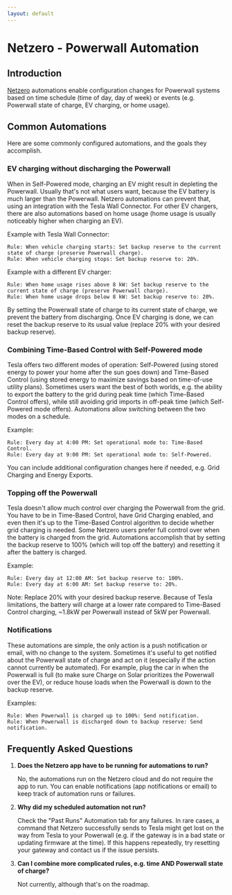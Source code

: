 ```yaml
---
layout: default
---
```


# Netzero - Powerwall Automation

## Introduction

[Netzero](https://www.netzero.energy) automations enable configuration changes for Powerwall systems based
on time schedule (time of day, day of week) or events (e.g. Powerwall state of charge, EV charging, or home usage).


## Common Automations

Here are some commonly configured automations, and the goals they accomplish.

### EV charging without discharging the Powerwall

When in Self-Powered mode, charging an EV might result in depleting the Powerwall. Usually that's not what users want, because the EV battery is much larger than the Powerwall. Netzero automations can prevent that, using an integration with the Tesla Wall Connector. For other EV chargers, there are also automations based on home usage (home usage is usually noticeably higher when charging an EV).

Example with Tesla Wall Connector:
```
Rule: When vehicle charging starts: Set backup reserve to the current state of charge (preserve Powerwall charge).
Rule: When vehicle charging stops: Set backup reserve to: 20%.
```

Example with a different EV charger:
```
Rule: When home usage rises above 8 kW: Set backup reserve to the current state of charge (preserve Powerwall charge).
Rule: When home usage drops below 8 kW: Set backup reserve to: 20%.
```

By setting the Powerwall state of charge to its current state of charge, we prevent the battery from discharging. Once EV charging is done, we can reset the backup reserve to its usual value (replace 20% with your desired backup reserve).

### Combining Time-Based Control with Self-Powered mode

Tesla offers two different modes of operation: Self-Powered (using stored energy to power your home after the sun goes down) and Time-Based Control (using stored energy to maximize savings based on time-of-use utility plans). Sometimes users want the best of both worlds, e.g. the ability to export the battery to the grid during peak time (which Time-Based Control offers), while still avoiding grid imports in off-peak time (which Self-Powered mode offers). Automations allow switching between the two modes on a schedule.

Example:
```
Rule: Every day at 4:00 PM: Set operational mode to: Time-Based Control.
Rule: Every day at 9:00 PM: Set operational mode to: Self-Powered.
```

You can include additional configuration changes here if needed, e.g. Grid Charging and Energy Exports.

### Topping off the Powerwall

Tesla doesn't allow much control over charging the Powerwall from the grid. You have to be in Time-Based Control, have Grid Charging enabled, and even then it's up to the Time-Based Control algorithm to decide whether grid charging is needed. Some Netzero users prefer full control over when the battery is charged from the grid. Automations accomplish that by setting the backup reserve to 100% (which will top off the battery) and resetting it after the battery is charged.

Example:
```
Rule: Every day at 12:00 AM: Set backup reserve to: 100%.
Rule: Every day at 6:00 AM: Set backup reserve to: 20%.
```

Note: Replace 20% with your desired backup reserve. Because of Tesla limitations, the battery will charge at a lower rate compared to Time-Based Control charging, ~1.8kW per Powerwall instead of 5kW per Powerwall.

### Notifications

These automations are simple, the only action is a push notification or email, with no change to the system. Sometimes it's useful to get notified about the Powerwall state of charge and act on it (especially if the action cannot currently be automated). For example, plug the car in when the Powerwall is full (to make sure Charge on Solar prioritizes the Powerwall over the EV), or reduce house loads when the Powerwall is down to the backup reserve.

Examples:
```
Rule: When Powerwall is charged up to 100%: Send notification.
Rule: When Powerwall is discharged down to backup reserve: Send notification.
```


## Frequently Asked Questions

1. **Does the Netzero app have to be running for automations to run?**

   No, the automations run on the Netzero cloud and do not require the app to run. You can enable notifications (app notifications or email) to keep track of automation runs or failures.

2. **Why did my scheduled automation not run?**

   Check the "Past Runs" Automation tab for any failures. In rare cases, a command that Netzero successfully sends to Tesla might get lost on the way from Tesla to your Powerwall (e.g. if the gateway is
   in a bad state or updating firmware at the time). If this happens repeatedly, try resetting your gateway and contact us if the issue persists.

3. **Can I combine more complicated rules, e.g. time AND Powerwall state of charge?**

   Not currently, although that's on the roadmap.
